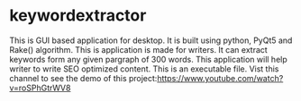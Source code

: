 # keywordextractor
This is GUI based application for desktop. It is built using python, PyQt5 and Rake() algorithm. This is application is made for writers. It can extract keywords form any given pargraph of 300 words. This application will help writer to write SEO optimized content. This is an executable file.
Vist this channel to see the demo of this project:https://www.youtube.com/watch?v=roSPhGtrWV8
